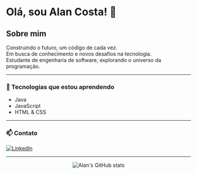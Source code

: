 # Olá, sou Alan Costa! 👋

## Sobre mim

Construindo o futuro, um código de cada vez.  
Em busca de conhecimento e novos desafios na tecnologia.  
Estudante de engenharia de software, explorando o universo da programação.

---

### 🚀 Tecnologias que estou aprendendo
- Java
- JavaScript
- HTML & CSS

---

### 📫 Contato

[![LinkedIn](https://img.shields.io/badge/-LinkedIn-blue?logo=linkedin&logoColor=white&style=flat-square)](https://www.linkedin.com/in/alan-costa-bab784340)

---

<div align="center">
  <img src="https://github-readme-stats.vercel.app/api?username=alancostaoliveira&show_icons=true&theme=default" alt="Alan's GitHub stats" />
</div>
